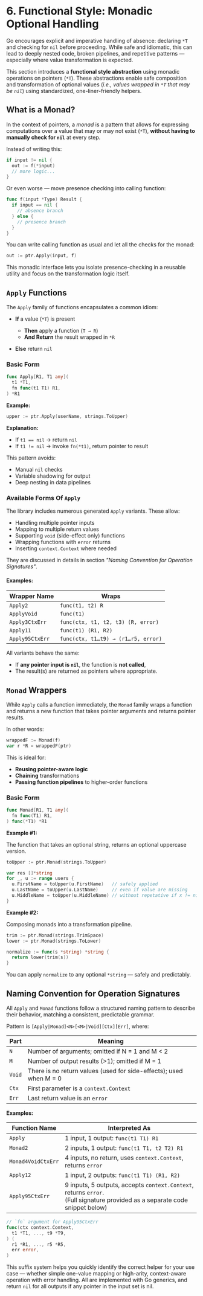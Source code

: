 # 6. Functional Style: Monadic Optional Handling

Go encourages explicit and imperative handling of absence: declaring `*T` and checking for `nil` before proceeding. While safe and idiomatic, this can lead to deeply nested code, broken pipelines, and repetitive patterns — especially where value transformation is expected.

This section introduces a **functional style abstraction** using monadic operations on pointers (`*T`). These abstractions enable safe composition and transformation of optional values (*i.e., values wrapped in `*T` that may be `nil`*) using standardized, one-liner-friendly helpers.


## What is a Monad?

In the context of pointers, a *monad* is a pattern that allows for expressing computations over a value that may or may not exist (`*T`), **without having to manually check for `nil`** at every step.

Instead of writing this:

```go
if input != nil {
  out := f(*input)
  // more logic...
}
```

Or even worse — move presence checking into calling function:

```go
func f(input *Type) Result {
  if input == nil {
    // absence branch
  } else {
    // presence branch
  }
}
```

You can write calling function as usual and let all the checks for the monad:

```go
out := ptr.Apply(input, f)
```

This monadic interface lets you isolate presence-checking in a reusable utility and focus on the transformation logic itself.


## `Apply` Functions

The `Apply` family of functions encapsulates a common idiom:
- **If** a value (`*T`) is present
  - **Then** apply a function (`T → R`)
  - **And Return** the result wrapped in `*R`

- **Else** return `nil`

### Basic Form

```go
func Apply[R1, T1 any](
  t1 *T1,
  fn func(t1 T1) R1,
) *R1
```

**Example:**

```go
upper := ptr.Apply(userName, strings.ToUpper)
```

**Explanation:**

- If `t1 == nil` → return `nil`
- If `t1 != nil` → invoke `fn(*t1)`, return pointer to result

This pattern avoids:
- Manual `nil` checks
- Variable shadowing for output
- Deep nesting in data pipelines

### Available Forms Of `Apply`

The library includes numerous generated `Apply` variants. These allow:

- Handling multiple pointer inputs
- Mapping to multiple return values
- Supporting `void` (side-effect only) functions
- Wrapping functions with `error` returns
- Inserting `context.Context` where needed

They are discussed in details in section *"Naming Convention for Operation Signatures"*. 

#### Examples:

| Wrapper Name    | Wraps                               |
| --------------- | ----------------------------------- |
| `Apply2`        | `func(t1, t2) R`                    |
| `ApplyVoid`     | `func(t1)`                          |
| `Apply3CtxErr`  | `func(ctx, t1, t2, t3) (R, error)`  |
| `Apply11`       | `func(t1) (R1, R2)`                 |
| `Apply95CtxErr` | `func(ctx, t1…t9) → (r1…r5, error)` |

All variants behave the same:
- If **any pointer input is `nil`**, the function is **not called**,
- The result(s) are returned as pointers where appropriate.

## `Monad` Wrappers

While `Apply` calls a function immediately, the `Monad` family wraps a function and returns a new function that takes pointer arguments and returns pointer results.

In other words:

```go
wrappedF := Monad(f)
var r *R = wrappedF(ptr)
```

This is ideal for:
- **Reusing pointer-aware logic**
- **Chaining** transformations
- **Passing function pipelines** to higher-order functions

### Basic Form

```go
func Monad[R1, T1 any](
  fn func(T1) R1,
) func(*T1) *R1
```

**Example #1:**

The function that takes an optional string, returns an optional uppercase version.

```go
toUpper := ptr.Monad(strings.ToUpper)

var res []*string
for _, u := range users {
  u.FirstName = toUpper(u.FirstName)   // safely applied
  u.LastName = toUpper(u.LastName)     // even if value are missing
  u.MiddleName = toUpper(u.MiddleName) // without repetative if x != nil
}
```

**Example #2:**

Composing monads into a transformation pipeline.

```go
trim := ptr.Monad(strings.TrimSpace)
lower := ptr.Monad(strings.ToLower)

normalize := func(s *string) *string {
  return lower(trim(s))
}
```

You can apply `normalize` to any optional `*string` — safely and predictably.

## Naming Convention for Operation Signatures

All `Apply` and `Monad` functions follow a structured naming pattern to describe their behavior, matching a consistent, predictable grammar.

Pattern is `[Apply|Monad]<N>[<M>|Void][Ctx][Err]`, where:

| Part   | Meaning                                                      |
| ------ | ------------------------------------------------------------ |
| `N`    | Number of arguments; omitted if N = 1 and M < 2              |
| `M`    | Number of output results (>1); omitted if M = 1              |
| `Void` | There is no return values (used for side-effects); used when M = 0 |
| `Ctx`  | First parameter is a `context.Context`                       |
| `Err`  | Last return value is an `error`                              |

**Examples:**

| Function Name      | Interpreted As                                               |
| ------------------ | ------------------------------------------------------------ |
| `Apply`            | 1 input, 1 output: `func(t1 T1) R1`                          |
| `Monad2`           | 2 inputs, 1 output: `func(t1 T1, t2 T2) R1`                  |
| `Monad4VoidCtxErr` | 4 inputs, no return, uses `context.Context`, returns `error` |
| `Apply12`          | 1 input, 2 outputs: `func(t1 T1) (R1, R2)`                   |
| `Apply95CtxErr`    | 9 inputs, 5 outputs, accepts `context.Context`, returns `error`.<br />(Full signature provided as a separate code snippet below) |
```go
// `fn` argument for Apply95CtxErr
func(ctx context.Context,
  t1 *T1, ..., t9 *T9,
) (
  r1 *R1, ..., r5 *R5,
  err error,
)
```


This suffix system helps you quickly identify the correct helper for your use case — whether simple one-value mapping or high-arity, context-aware operation with error handling. All are implemented with Go generics, and return `nil` for all outputs if any pointer in the input set is nil.
